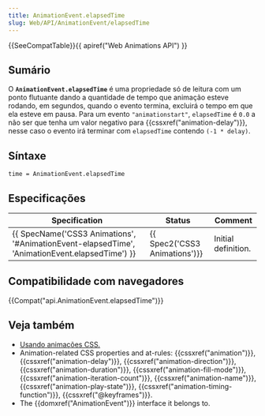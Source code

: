 ```yaml
---
title: AnimationEvent.elapsedTime
slug: Web/API/AnimationEvent/elapsedTime
---
```

{{SeeCompatTable}}{{ apiref("Web Animations API") }}

## Sumário

O **`AnimationEvent.elapsedTime`** é uma propriedade só de leitura com um ponto flutuante dando a quantidade de tempo que animação esteve rodando, em segundos, quando o evento termina, excluirá o tempo em que ela esteve em pausa. Para um evento `"animationstart"`, `elapsedTime` é `0.0` a não ser que tenha um valor negativo para {{cssxref("animation-delay")}}, nesse caso o evento irá terminar com `elapsedTime` contendo `(-1 * delay)`.

## Síntaxe

```
time = AnimationEvent.elapsedTime
```

## Especificações

| Specification                                                                                                                | Status                                   | Comment             |
| ---------------------------------------------------------------------------------------------------------------------------- | ---------------------------------------- | ------------------- |
| {{ SpecName('CSS3 Animations', '#AnimationEvent-elapsedTime', 'AnimationEvent.elapsedTime') }} | {{ Spec2('CSS3 Animations')}} | Initial definition. |

## Compatibilidade com navegadores

{{Compat("api.AnimationEvent.elapsedTime")}}

## Veja também

- [Usando animações CSS.](/pt-BR/docs/CSS/Using_CSS_animations)
- Animation-related CSS properties and at-rules: {{cssxref("animation")}}, {{cssxref("animation-delay")}}, {{cssxref("animation-direction")}}, {{cssxref("animation-duration")}}, {{cssxref("animation-fill-mode")}}, {{cssxref("animation-iteration-count")}}, {{cssxref("animation-name")}}, {{cssxref("animation-play-state")}}, {{cssxref("animation-timing-function")}}, {{cssxref("@keyframes")}}.
- The {{domxref("AnimationEvent")}} interface it belongs to.
